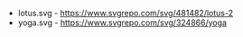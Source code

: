 - lotus.svg - https://www.svgrepo.com/svg/481482/lotus-2
- yoga.svg - https://www.svgrepo.com/svg/324866/yoga